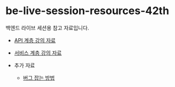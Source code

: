 # be-live-session-resources-42th
백엔드 라이브 세션용 참고 자료입니다.

* [API 계층 강의 자료](https://github.com/codestates-seb/be-live-session-resources-42th/blob/b1dba9af4418e6cfa085876b8ba0c8ea5e6f515c/%EB%9D%BC%EC%9D%B4%EB%B8%8C_%EC%84%B8%EC%85%98-2022.12.16(%EA%B8%88)-api_%EA%B3%84%EC%B8%B5.pdf)

* [서비스 계층 강의 자료](https://github.com/codestates-seb/be-live-session-resources-42th/blob/52501f48c1065889798c9a4521ae6042d2a28b27/%EB%9D%BC%EC%9D%B4%EB%B8%8C_%EC%84%B8%EC%85%98-2022.12.19(%EC%9B%94)-%EC%84%9C%EB%B9%84%EC%8A%A4_%EA%B3%84%EC%B8%B5.pdf)

* 추가 자료
  * [버그 잡는 방법]()
